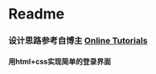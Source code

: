 # Readme
### 设计思路参考自博主 [Online Tutorials](https://www.youtube.com/watch?v=UJvL4i6UPbY&t=559s)


#### 用html+css实现简单的登录界面
